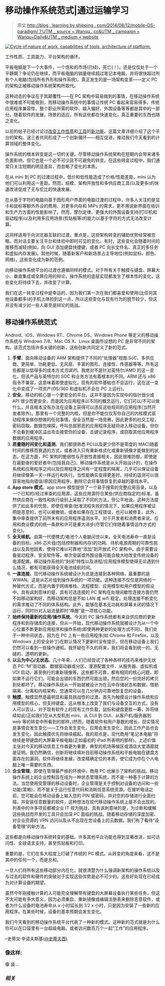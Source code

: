 # 移动操作系统范式|通过运输学习

> 原文:[http://blog . learning by shipping . com/2014/08/12/mobile-OS-paradigm/？UTM _ source = Wanqu . co&UTM _ campaign = Wanqu+Daily&UTM _ medium = website](http://blog.learningbyshipping.com/2014/08/12/mobile-os-paradigm/?utm_source=wanqu.co&utm_campaign=Wanqu+Daily&utm_medium=website)

[![Cycle of nature of work, capabilities of tools, architecture of platform.](../Images/dc7162cdfdd7f54731c21fbd580ff2d6.png)](https://learningbyshipping.files.wordpress.com/2014/08/cycle.png)

工作性质、工具能力、平台架构的循环。

平板电脑是下一个大事件，一个饱和的市场(已经)，死亡(！)，还是仅仅处于一个平静期？争论仍在继续，而平板电脑的销量继续超过笔记本电脑，并将很快超过所有个人电脑(包括所有外形和操作系统)。真正发生的是一场架构变革——定义 PC 的架构正被移动操作系统架构所取代。

这种动态的争议在于其颠覆性——在 PC 架构中容易做到的事情，在移动操作系统中很难或不可能做到，而移动操作系统中的事情让传统 PC 看起来容易得多。传统应用程序兼容性、整个职业所需的软件、输入偏好、外围设备等等都是其中的一部分。随着软件的发展，场景的适应，所有这些都在快速变化，真正重要的东西也随之变化。

以前的帖子已经讨论过[改变工作性质](https://blog.learningbyshipping.com/2013/08/20/continuous-productivity-new-tools-and-a-new-way-of-working-for-a-new-era/)和[工具](https://soundcloud.com/a16z/when-your-pc-expires)的[新功能](https://blog.learningbyshipping.com/2014/05/06/tablets-v-the-world/)。这篇文章详细介绍了这个平台的架构。这三者共同形成了一个创新循环——相互促进，推动我们今天看到的计算领域的整体变化。

操作系统的根本转变是这一切的关键。尽管移动操作系统架构在短期内会带来诸多负面影响，但它也是一个必不可少且不可避免的转变。在这些转变过程中，我们通常只关注短期的明显差异，而忽略了变化的本质。

在从 mini 到 PC 的过渡过程中，低价和低性能造成了价格/性能差距，mini 认为他们可以利用这一差距。然而，规模、架构开放性和多供应商工具(以及更多)的快速改进促成了无与伦比的快速发展。

在从基于字符的电脑向基于图形用户界面的电脑过渡的过程中，许多人关注的是显卡和鼠标等额外外设的费用、对更多内存和 MIPs 的需求，更不用说新界面在培训和生产力方面的性能影响了。然而，摩尔定律、更强大的外围设备支持(打印机和驱动程序)以及利用多应用场景(剪贴板等)的能力以基于字符的方式无法改变计算。

这同样适用于向浏览器互联的过渡。重点是，这些架构转变的辅助优势经常被忽略，而对话主要关注平台和体验中即时可见的变化。有时，这些变化会随着时间的推移而减轻(例如，向 GUI 添加键盘快捷键，或者 PC 向长文件名、真正的多任务和虚拟内存发展)。其他时候，随着新客户和新场景占主导地位(例如鼠标、颜色、网络)，这些变化成为新的范例。

向移动操作系统平台的过渡也遵循同样的模式。对于所有关于触摸与键盘、屏幕大小、垂直集成或全屏应用的辩论，操作系统的底层实现都发生了根本性的变化，这些变化将持续下去，并改变了计算。

我们在这一转变过程中是幸运的，因为我们第一次在我们都喜爱和使用(比任何其他设备都多)的手机上体验到这一点，所以这些变化与现有行为的脱节较少，但这并没有减少对一些人甚至是辩论的挑战。

## 移动操作系统范式

Android、iOS、Windows RT、Chrome OS、Windows Phone 等定义的移动操作系统与 Windows 7/8、Mac OS X、Linux 桌面所设想的 PC 是非常不同的架构。该范式包括许多关键的创新，这些创新共同定义了新的范式。

1.  **手臂**。面向移动设备的 ARM 架构提供了不同的“处理器”视图:SoC、多供应商、更简单、功耗更低、无风扇、丰富的图形、连接性、传感器等等。所有这些都是以低得多的成本方式*包装的*。我绝对不是针对英特尔/AMD 的这一变化，但该产品与英特尔的 SOC 和业务方法有着根本的不同。ARM 还与 x86 指令不兼容，这意味着即使虚拟化，现有的软件基础也不会运行，这在这一变化中变成了一项资产(OS/360 和虚拟机不会在 PC 上运行)。
2.  **安全**。移动的核心是一个更安全的平台。这并不是因为实现中的指针很少或 API 很少而更安全，而是因为应用程序以不同的概念运行，它们可以/不可以做什么，并且根本没有办法在设备上获得可以违反这些规则的应用程序(当然开发者除外)。那里有一个完整的内核，但是你不能仅仅写你自己的内核模式驱动程序来做你想做的任何事情。安全当然是一场竞赛，因此更多的社交工程，密码窃取，数据包嗅探，呼叫总部邪恶的应用程序无疑将进入移动设备，但你不会看到缓冲区溢出攻击接管你的设备，击键记录程序，或窃取其他应用程序数据的应用程序。
3.  **质量随时间变化和遥测**。我们都很熟悉 PC(以及更少但不是零度的 MAC)随着时间的推移而衰退的方式，或者进入只有重新格式化或重新镜像才能做到的状态。在这方面，PC 架构的脆弱性与开放性直接相关，因此很难防御，即使是在最勤奋的爱好者中(包括我自己)。移动操作系统是从头开始设计的，在操作系统和应用程序之间以及应用程序之间有一定程度的隔离，几乎可以保证设备将继续像第一天一样运行和执行。当性能确实变得更差时，持续的遥测可以很容易地指向错误/原因应用程序，删除它会将事情恢复到卓越的基线水平。
4.  **App store 模式**。app store 模型提供了一个易于搜索的完整应用目录，以及一个已知的/经过审查的应用源，这些应用源符合某些(供应商指定的)标准。虽然供应商在一致性和执行级别上采取了不同的方法，但公平地说，这种方法提供了如此多的优势。即使在审查/批准流程失败的情况下，如果应用程序被证明是恶意的，也可以被撤销，或者如果存在工程错误，也可以被修复。此外，集中审查提供了前所未有的应用程序遥测水平。对于开发者和消费者来说，应用和商业模式的统一条款和许可是重大进步(尽管它们伴随着事情运作方式的变化)。
5.  **全天续航**。自第一代便携式/电池个人电脑问世以来，全天电池寿命一直是设备的目标。x86 芯片组(包括控制器和内存)的功耗、待机电源周期的可靠性挑战以及其他因素，使得它难以可靠地“添加”到开放式 PC 架构中。由于需要设备驱动程序、安全软件等，单次安装或外围设备可能会极大地改变传统设备的电源配置。移动操作系统的“封闭”特性以及进程/应用程序模型使得无论遇到什么情况，都有可能获得全天电池续航时间。
6.  **一直连接**。现代移动操作系统被设计为总是连接到各种网络，最重要的是 WWAN。这是从芯片组到操作系统的一项功能。这种连接不仅仅是网络的一种替代方式，而是内置于网络堆栈、流程模型、应用模型和用户模型的假设中。具有讽刺意味的是，具有可选连接的 PC 架构在处理间歇性连接方面仍然不如移动架构好，而移动架构总是不如 LAN 或 wifi 稳定。处理连接不断变化的需求推动了不同的体系结构。此外，能够在基本无功耗和屏幕关闭的情况下运行，同时针对入站流量即时“唤醒”是一项核心功能。
7.  **始终保持最新的应用/操作系统**。今天的 PC 操作系统都有来自供应商的更新程序和到存储库的连接，但从一开始，现代移动操作系统就被设计为从一个中心位置不断更新应用程序和操作系统(即使两种更新的处理方式不同)。我们处于一种中间状态，因为在 PC 上有一些应用程序(如 Chrome 和 Firefox，以及 Windows 上的安全补丁)在默认情况下更新时没有提示，但在移动设备上我们仍然可以看到一些操作通知。我怀疑在不久的将来，我们将会看到统一的、无缝的、透明的更新。
8.  **以云为中心/无状态**。几十年来，人们已经尝试了各种各样的技巧来维护无状态 PC:“M”驱动器、数据驱动器或分区、漫游配置文件、从服务器、虚拟机或 VDI 启动，甚至例行的重新镜像等。这些都不可靠，都有相同的核心问题，即如果不运行它们，可能会出错的东西仍然可能出错，然后您的一份完好的拷贝到处都坏了。移动操作系统从一开始就被设计为在云中存储状态和数据，借助隔离、分离和内核架构，您通常可以在几分钟内可靠地恢复您的设备。
9.  **触摸**。触摸显然是最明显和最具挑战性的过渡。首先为触摸设计操作系统和应用模型的核心，但支持键盘，这从根本上改变了我们与设备交互的方式。没有人可以否认，对于现有软件上的现有工作负载，鼠标和键盘更胜一筹，并将继续如此(正如我们在从大型机到 mini、从 CUI 到 GUI、从客户机/服务器到 web 等的转变中所看到的那样。)然而，随着软件和用户基数的增长，现实情况是事情会发生变化——工作会发生变化，应用会发生变化，因此工作产品也会发生变化，因此触摸优先将继续崛起。我的观点是，现代商用“笔记本电脑”将继续是带键盘的大屏幕平板电脑(正如最初的 iPad 所表明的那样)。上述价值主张对今天的移动信息工作者更为重要，典型的机场等候区或酒店大堂酒廊就是证明。我仍然确信，创新将继续填补目前移动操作系统和平板电脑在键盘方面存在的漏洞。软件将继续发展，改变精确定位的本质，使它成为你在个人电脑上唯一需要的东西。
10.  **企业管理**。即使在管理最严格的环境中，商用 PC 也展示了架构的挑战。移动操作系统上的企业控制旨在成为一种状态管理系统，而不是一种基于计算的方法。当您使用受管理的移动设备时，企业管理是关于控制对设备的访问和一些功能(策略)，而不是关于运行任意代码和消耗任意系统资源。在接听电话之前，您可能会在移动设备上输入您的 PIN 或密码，并对您的存储进行全面扫描，并安装任意数量的软件，这种想法在现代移动操作系统上是不会出现的。列表中的许多项目都被企业 IT 视为挑战，具有讽刺意味的是，为诊断和缓解这些挑战而开发的工具只会加深 PC 面临的挑战。随着移动存储的深度加密、对企业资源的 VPN 访问以及从不出现在您设备上的云数据，我们有了看待“设备管理”的新方法。

这些都是向移动操作系统转变的基础。许多其他平台功能也得到显著改进，如可访问性、全球语言支持，甚至剪贴板和打印。

重要的是，它们在多大程度上打破了传统的 PC 模式。从转变的角度来看，这不是其中的任何一个，而是总和。

一旦人们将所有这些移动部分内在化，就很清楚为什么强调新架构的操作系统以及与过去的软件和硬件的突破对于实现这些优势是必不可少的。这些好处现在已经成为对计算设备的期望。

虽然今年刚接触计算的人可能完全理解带有键盘的大屏幕设备执行某些任务，但这不太可能有多大意义，因为必须重启、重新镜像或编辑注册表来删除恶意软件，或者为什么设备的电池寿命从 x 小时延长到 1/2 x 小时，只是因为安装了一些新的应用程序。在某些时候，设备的基本预期会发生变化。

我们今天看到的移动操作系统平台代表了一种新的模式。这种新的范式就是为什么你可以在口袋里有一台超级电脑，或者访问数百万个一起“工作”的应用程序。

–史蒂文·辛诺夫斯基([@史蒂夫西)](http://twitter.com/stevesi)

### 像这样:

像 装...

### *相关*